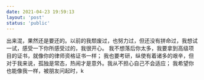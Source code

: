 ```yaml
---
date: 2021-04-23 19:59:13
layout: 'post'
status: 'public'
---
```

出来混，果然还是要还的。以前的我颓废过，也努力过，但还没有拼命过，我想试一试，感受一下你所感受过的，我很开心。
我不想落后你太多，我要拿到高级项目的证书，就像你的律师资格证书一样；
我也要考研，纵使有着诸多的艰辛，但对于我来说，孤独是常态，热闹才是意外。我从不担心自己不会适应；
我希望你也能像我一样，被朋友问起时，k
